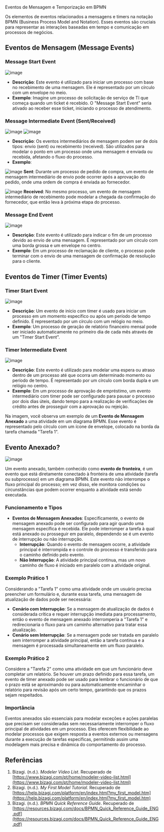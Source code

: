 Eventos de Mensagem e Temporização em BPMN

Os elementos de eventos relacionados a mensagens e timers na notação BPMN (Business Process Model and Notation). Esses eventos são cruciais para representar as interações baseadas em tempo e comunicação em processos de negócios.

## Eventos de Mensagem (Message Events)

### **Message Start Event**

![image](https://github.com/user-attachments/assets/f344afeb-c1d7-42af-b35a-fc1b34baab61)


- **Descrição**: Este evento é utilizado para iniciar um processo com base no recebimento de uma mensagem. Ele é representado por um círculo com um envelope no meio.
- **Exemplo**: Imagine um processo de solicitação de serviço de TI que começa quando um ticket é recebido. O "Message Start Event" seria ativado ao receber esse ticket, iniciando o processo de atendimento.

### **Message Intermediate Event (Sent/Received)**

![image](https://github.com/user-attachments/assets/340fc075-b07d-4d5e-b58f-c55ccfad0517)  ![image](https://github.com/user-attachments/assets/0b3dc6a7-0869-4323-9dc9-b46d24140cf8)



- **Descrição**: Os eventos intermediários de mensagem podem ser de dois tipos: envio (sent) ou recebimento (received). São utilizados para modelar o ponto em um processo onde uma mensagem é enviada ou recebida, afetando o fluxo do processo.
- **Exemplo**:
 
![image](https://github.com/user-attachments/assets/340fc075-b07d-4d5e-b58f-c55ccfad0517)  **Sent**: Durante um processo de pedido de compra, um evento de mensagem intermediário de envio pode ocorrer após a aprovação do pedido, onde uma ordem de compra é enviada ao fornecedor.
    
![image](https://github.com/user-attachments/assets/0b3dc6a7-0869-4323-9dc9-b46d24140cf8) **Received**: No mesmo processo, um evento de mensagem intermediário de recebimento pode modelar a chegada da confirmação do fornecedor, que então leva à próxima etapa do processo.

### **Message End Event**

![image](https://github.com/user-attachments/assets/cef6a9fb-75e7-4f1a-8242-82361c32e2a1)

- **Descrição**: Este evento é utilizado para indicar o fim de um processo devido ao envio de uma mensagem. É representado por um círculo com uma borda grossa e um envelope no centro.
- **Exemplo**: Em um processo de reclamação de cliente, o processo pode terminar com o envio de uma mensagem de confirmação de resolução para o cliente.

## Eventos de Timer (Timer Events)

### **Timer Start Event**

![image](https://github.com/user-attachments/assets/0f3b99e3-ec49-435e-b74b-c218856cc553)


- **Descrição**: Um evento de início com timer é usado para iniciar um processo em um momento específico ou após um período de tempo definido. É representado por um círculo com um relógio no meio.
- **Exemplo**: Um processo de geração de relatório financeiro mensal pode ser iniciado automaticamente no primeiro dia de cada mês através de um "Timer Start Event".

### **Timer Intermediate Event**

![image](https://github.com/user-attachments/assets/7f82cb90-72cb-4380-9469-4813190ce501)

- **Descrição**: Este evento é utilizado para modelar uma espera ou atraso dentro de um processo até que ocorra um determinado momento ou período de tempo. É representado por um círculo com borda dupla e um relógio no centro.
- **Exemplo**: Em um processo de aprovação de empréstimo, um evento intermediário com timer pode ser configurado para pausar o processo por dois dias úteis, dando tempo para a realização de verificações de crédito antes de prosseguir com a aprovação ou rejeição.

Na imagem, você observa um exemplo de um **Evento de Mensagem Anexado** a uma atividade em um diagrama BPMN. Esse evento é representado pelo círculo com um ícone de envelope, colocado na borda da tarefa chamada "Tarefa 1".

## Evento Anexado?

![image](https://github.com/user-attachments/assets/0d01b037-9eb0-4bab-8755-5ac7b08ada9f)

Um evento anexado, também conhecido como **evento de fronteira**, é um evento que está diretamente conectado à fronteira de uma atividade (tarefa ou subprocesso) em um diagrama BPMN. Este evento não interrompe o fluxo principal do processo; em vez disso, ele monitora condições ou circunstâncias que podem ocorrer enquanto a atividade está sendo executada.

### Funcionamento e Tipos
- **Eventos de Mensagem Anexados**: Especificamente, o evento de mensagem anexado pode ser configurado para agir quando uma mensagem específica é recebida. Ele pode interromper a tarefa à qual está anexado ou prosseguir em paralelo, dependendo se é um evento de interrupção ou não interrupção.
  - **Interrupção**: Quando o evento de mensagem ocorre, a atividade principal é interrompida e o controle do processo é transferido para o caminho definido pelo evento.
  - **Não Interrupção**: A atividade principal continua, mas um novo caminho de fluxo é iniciado em paralelo com a atividade original.

### Exemplo Prático 1 
Considerando a "Tarefa 1" como uma atividade onde um usuário precisa preencher um formulário e, durante essa tarefa, uma mensagem de atualização de dados pode ser necessária:
- **Cenário com Interrupção**: Se a mensagem de atualização de dados é considerada crítica e requer interrupção imediata para processamento, então o evento de mensagem anexado interromperia a "Tarefa 1" e redirecionaria o fluxo para um caminho alternativo para tratar essa atualização.
- **Cenário sem Interrupção**: Se a mensagem pode ser tratada em paralelo sem interromper a atividade principal, então a tarefa continua e a mensagem é processada simultaneamente em um fluxo paralelo.

### Exemplo Prático 2
Considere a "Tarefa 2" como uma atividade em que um funcionário deve completar um relatório. Se houver um prazo definido para essa tarefa, um evento de timer anexado pode ser usado para lembrar o funcionário de que o prazo está se aproximando ou para automaticamente encaminhar o relatório para revisão após um certo tempo, garantindo que os prazos sejam respeitados.

### Importância
Eventos anexados são essenciais para modelar exceções e ações paralelas que precisam ser consideradas sem necessariamente interromper o fluxo principal de atividades em um processo. Eles oferecem flexibilidade ao modelar processos que exigem resposta a eventos externos ou mensagens durante a execução de tarefas específicas, permitindo assim uma modelagem mais precisa e dinâmica do comportamento do processo.

## Referências

1. Bizagi. (n.d.). *Modeler Video List*. Recuperado de [https://www.bizagi.com/pt/home/modeler-video-list.html](https://www.bizagi.com/pt/home/modeler-video-list.html)
2. Bizagi. (n.d.). *My First Model Tutorial*. Recuperado de [https://help.bizagi.com/platform/en/index.html?my_first_model.htm](https://help.bizagi.com/platform/en/index.html?my_first_model.htm)
3. Bizagi. (n.d.). *BPMN Quick Reference Guide*. Recuperado de [https://resources.bizagi.com/docs/BPMN_Quick_Reference_Guide_ENG.pdf](https://resources.bizagi.com/docs/BPMN_Quick_Reference_Guide_ENG.pdf)







